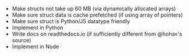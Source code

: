 - Make structs not take up 60 MB (via dynamically allocated arrays)
- Make sure struct data is cache prefetched (if using array of pointers)
- Make sure struct is Python/JS datatype friendly
- Implement in Python
- Write docs on readthedocs.io (if sufficiently different from @hohav's source)
- Implement in Node
